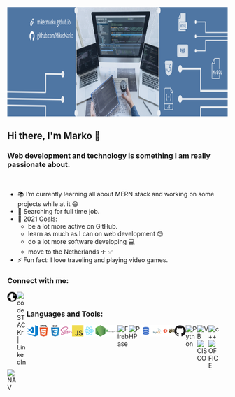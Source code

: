 <img src="Images/MM-LI-cover copy.png" height="250" width="100%">

## Hi there, I'm Marko 👋

### Web development and technology is something I am really passionate about.

<br>

- 📚 I’m currently learning all about MERN stack and working on some projects while at it 😄
- 🧐 Searching for full time job.
- 🥅 2021 Goals:
  - be a lot more active on GitHub.
  - learn as much as I can on web development 😎
  - do a lot more software developing 💻
  - move to the Netherlands ✈ ✅
- ⚡ Fun fact: I love traveling and playing video games.

### Connect with me:

[<img align="left" alt="codeSTACKr.com" width="22px" src="https://raw.githubusercontent.com/iconic/open-iconic/master/svg/globe.svg" />][website]
[<img align="left" alt="codeSTACKr | LinkedIn" width="22px" src="https://cdn.jsdelivr.net/npm/simple-icons@v3/icons/linkedin.svg" />][linkedin]

<br />

### Languages and Tools:

<img align="left" alt="Visual Studio Code" width="26px" src="https://raw.githubusercontent.com/github/explore/80688e429a7d4ef2fca1e82350fe8e3517d3494d/topics/visual-studio-code/visual-studio-code.png" />
<img align="left" alt="HTML5" width="26px" src="https://raw.githubusercontent.com/github/explore/80688e429a7d4ef2fca1e82350fe8e3517d3494d/topics/html/html.png" />
<img align="left" alt="CSS3" width="26px" src="https://raw.githubusercontent.com/github/explore/80688e429a7d4ef2fca1e82350fe8e3517d3494d/topics/css/css.png" />
<img align="left" alt="Sass" width="26px" src="https://raw.githubusercontent.com/github/explore/80688e429a7d4ef2fca1e82350fe8e3517d3494d/topics/sass/sass.png" />
<img align="left" alt="JavaScript" width="26px" src="https://raw.githubusercontent.com/github/explore/80688e429a7d4ef2fca1e82350fe8e3517d3494d/topics/javascript/javascript.png" />
<img align="left" alt="React" width="26px" src="https://raw.githubusercontent.com/github/explore/80688e429a7d4ef2fca1e82350fe8e3517d3494d/topics/react/react.png" />
<img align="left" alt="Node.js" width="26px" src="https://raw.githubusercontent.com/github/explore/80688e429a7d4ef2fca1e82350fe8e3517d3494d/topics/nodejs/nodejs.png" />
<img align="left" alt="MongoDB" width="26px" src="https://raw.githubusercontent.com/github/explore/80688e429a7d4ef2fca1e82350fe8e3517d3494d/topics/mongodb/mongodb.png" />
<img align="left" alt="Firebase" width="26px" src="https://firebase.google.com/downloads/brand-guidelines/PNG/logo-logomark.png" />
<img align="left" alt="PHP" width="26px" src="https://www.php.net/images/logos/new-php-logo.png" />
<img align="left" alt="SQL" width="26px" src="https://raw.githubusercontent.com/github/explore/80688e429a7d4ef2fca1e82350fe8e3517d3494d/topics/sql/sql.png" />
<img align="left" alt="MySQL" width="26px" src="https://raw.githubusercontent.com/github/explore/80688e429a7d4ef2fca1e82350fe8e3517d3494d/topics/mysql/mysql.png" />
<img align="left" alt="Git" width="26px" src="https://raw.githubusercontent.com/github/explore/80688e429a7d4ef2fca1e82350fe8e3517d3494d/topics/git/git.png" />
<img align="left" alt="GitHub" width="26px" src="https://raw.githubusercontent.com/github/explore/78df643247d429f6cc873026c0622819ad797942/topics/github/github.png" />
<img align="left" alt="Python" width="26px" src="https://cdn4.iconfinder.com/data/icons/logos-and-brands/512/267_Python_logo-512.png" />
<img align="left" alt="VB" width="26px" src="https://www.flaticon.com/svg/static/icons/svg/2807/2807921.svg" />
<img align="left" alt="c++" width="26px" src="https://img.icons8.com/color/452/c-plus-plus-logo.png" />
<img align="left" alt="CISCO" width="26px" src="https://cdn4.iconfinder.com/data/icons/flat-brand-logo-2/512/cisco-512.png" />
<img align="left" alt="OFFICE" width="26px" src="https://upload.wikimedia.org/wikipedia/commons/a/a3/Microsoft_Office_logo.png" />
<img align="left" alt="NAV" width="26px" src="https://w7.pngwing.com/pngs/909/266/png-transparent-microsoft-dynamics-nav-microsoft-dynamics-ax-enterprise-resource-planning-dynamics-365-microsoft-text-service-logo.png" />

<br />
<br />

[website]: https://mikecmarko.github.io/
[linkedin]: https://www.linkedin.com/in/marko-mikec-957767171/

